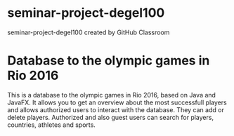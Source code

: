 # seminar-project-degel100
seminar-project-degel100 created by GitHub Classroom

# Database to the olympic games in Rio 2016

This is a database to the olympic games in Rio 2016, based on Java and JavaFX.
It allows you to get an overview about the most successfull players and allows authorized users to interact with the database.
They can add or delete players. Authorized and also guest users can search for players, countries, athletes and sports.
